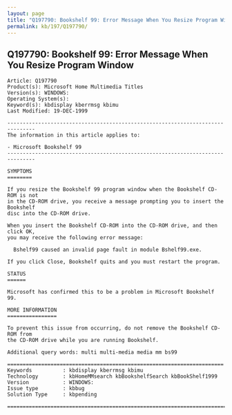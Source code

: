 ```yaml
---
layout: page
title: "Q197790: Bookshelf 99: Error Message When You Resize Program Window"
permalink: kb/197/Q197790/
---
```


## Q197790: Bookshelf 99: Error Message When You Resize Program Window

	Article: Q197790
	Product(s): Microsoft Home Multimedia Titles
	Version(s): WINDOWS:
	Operating System(s): 
	Keyword(s): kbdisplay kberrmsg kbimu
	Last Modified: 19-DEC-1999
	
	-------------------------------------------------------------------------------
	The information in this article applies to:
	
	- Microsoft Bookshelf 99 
	-------------------------------------------------------------------------------
	
	SYMPTOMS
	========
	
	If you resize the Bookshelf 99 program window when the Bookshelf CD-ROM is not
	in the CD-ROM drive, you receive a message prompting you to insert the Bookshelf
	disc into the CD-ROM drive.
	
	When you insert the Bookshelf CD-ROM into the CD-ROM drive, and then click OK,
	you may receive the following error message:
	
	  Bshelf99 caused an invalid page fault in module Bshelf99.exe.
	
	If you click Close, Bookshelf quits and you must restart the program.
	
	STATUS
	======
	
	Microsoft has confirmed this to be a problem in Microsoft Bookshelf 99.
	
	MORE INFORMATION
	================
	
	To prevent this issue from occurring, do not remove the Bookshelf CD-ROM from
	the CD-ROM drive while you are running Bookshelf.
	
	Additional query words: multi multi-media media mm bs99
	
	======================================================================
	Keywords          : kbdisplay kberrmsg kbimu 
	Technology        : kbHomeMMsearch kbBookshelfSearch kbBookShelf1999
	Version           : WINDOWS:
	Issue type        : kbbug
	Solution Type     : kbpending
	
	=============================================================================
	
